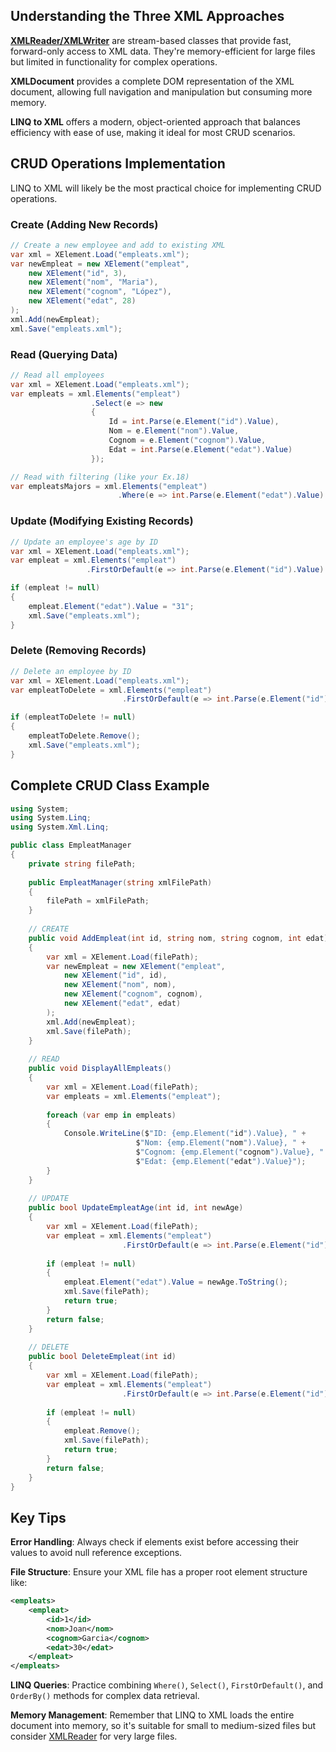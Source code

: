 ## Understanding the Three XML Approaches

**[XMLReader/XMLWriter](./XML-RW.md)** are stream-based classes that provide fast, forward-only access to XML data. They're memory-efficient for large files but limited in functionality for complex operations.

**XMLDocument** provides a complete DOM representation of the XML document, allowing full navigation and manipulation but consuming more memory.

**LINQ to XML** offers a modern, object-oriented approach that balances efficiency with ease of use, making it ideal for most CRUD scenarios.

## CRUD Operations Implementation

LINQ to XML will likely be the most practical choice for implementing CRUD operations.

### **Create (Adding New Records)**

```csharp
// Create a new employee and add to existing XML
var xml = XElement.Load("empleats.xml");
var newEmpleat = new XElement("empleat",
    new XElement("id", 3),
    new XElement("nom", "Maria"),
    new XElement("cognom", "López"),
    new XElement("edat", 28)
);
xml.Add(newEmpleat);
xml.Save("empleats.xml");
```


### **Read (Querying Data)**

```csharp
// Read all employees
var xml = XElement.Load("empleats.xml");
var empleats = xml.Elements("empleat")
                  .Select(e => new
                  {
                      Id = int.Parse(e.Element("id").Value),
                      Nom = e.Element("nom").Value,
                      Cognom = e.Element("cognom").Value,
                      Edat = int.Parse(e.Element("edat").Value)
                  });

// Read with filtering (like your Ex.18)
var empleatsMajors = xml.Elements("empleat")
                        .Where(e => int.Parse(e.Element("edat").Value) > 26);
```


### **Update (Modifying Existing Records)**

```csharp
// Update an employee's age by ID
var xml = XElement.Load("empleats.xml");
var empleat = xml.Elements("empleat")
                 .FirstOrDefault(e => int.Parse(e.Element("id").Value) == 1);

if (empleat != null)
{
    empleat.Element("edat").Value = "31";
    xml.Save("empleats.xml");
}
```


### **Delete (Removing Records)**

```csharp
// Delete an employee by ID
var xml = XElement.Load("empleats.xml");
var empleatToDelete = xml.Elements("empleat")
                         .FirstOrDefault(e => int.Parse(e.Element("id").Value) == 2);

if (empleatToDelete != null)
{
    empleatToDelete.Remove();
    xml.Save("empleats.xml");
}
```


## Complete CRUD Class Example

```csharp
using System;
using System.Linq;
using System.Xml.Linq;

public class EmpleatManager
{
    private string filePath;
    
    public EmpleatManager(string xmlFilePath)
    {
        filePath = xmlFilePath;
    }
    
    // CREATE
    public void AddEmpleat(int id, string nom, string cognom, int edat)
    {
        var xml = XElement.Load(filePath);
        var newEmpleat = new XElement("empleat",
            new XElement("id", id),
            new XElement("nom", nom),
            new XElement("cognom", cognom),
            new XElement("edat", edat)
        );
        xml.Add(newEmpleat);
        xml.Save(filePath);
    }
    
    // READ
    public void DisplayAllEmpleats()
    {
        var xml = XElement.Load(filePath);
        var empleats = xml.Elements("empleat");
        
        foreach (var emp in empleats)
        {
            Console.WriteLine($"ID: {emp.Element("id").Value}, " +
                            $"Nom: {emp.Element("nom").Value}, " +
                            $"Cognom: {emp.Element("cognom").Value}, " +
                            $"Edat: {emp.Element("edat").Value}");
        }
    }
    
    // UPDATE
    public bool UpdateEmpleatAge(int id, int newAge)
    {
        var xml = XElement.Load(filePath);
        var empleat = xml.Elements("empleat")
                         .FirstOrDefault(e => int.Parse(e.Element("id").Value) == id);
        
        if (empleat != null)
        {
            empleat.Element("edat").Value = newAge.ToString();
            xml.Save(filePath);
            return true;
        }
        return false;
    }
    
    // DELETE
    public bool DeleteEmpleat(int id)
    {
        var xml = XElement.Load(filePath);
        var empleat = xml.Elements("empleat")
                         .FirstOrDefault(e => int.Parse(e.Element("id").Value) == id);
        
        if (empleat != null)
        {
            empleat.Remove();
            xml.Save(filePath);
            return true;
        }
        return false;
    }
}
```


## Key Tips

**Error Handling**: Always check if elements exist before accessing their values to avoid null reference exceptions.

**File Structure**: Ensure your XML file has a proper root element structure like:

```xml
<empleats>
    <empleat>
        <id>1</id>
        <nom>Joan</nom>
        <cognom>Garcia</cognom>
        <edat>30</edat>
    </empleat>
</empleats>
```

**LINQ Queries**: Practice combining `Where()`, `Select()`, `FirstOrDefault()`, and `OrderBy()` methods for complex data retrieval.

**Memory Management**: Remember that LINQ to XML loads the entire document into memory, so it's suitable for small to medium-sized files but consider [XMLReader](./XML-RW.md) for very large files.